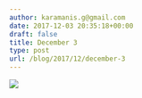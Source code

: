 ```yaml
---
author: karamanis.g@gmail.com
date: 2017-12-03 20:35:18+00:00
draft: false
title: December 3
type: post
url: /blog/2017/12/december-3
---
```




  
   ![](https://images.squarespace-cdn.com/content/v1/4f3f61bae4b063b909445965/1512333289486-9D9LYO564IH6UJNCGZEN/ke17ZwdGBToddI8pDm48kJUlZr2Ql5GtSKWrQpjur5t7gQa3H78H3Y0txjaiv_0fDoOvxcdMmMKkDsyUqMSsMWxHk725yiiHCCLfrh8O1z5QPOohDIaIeljMHgDF5CVlOqpeNLcJ80NK65_fV7S1UfNdxJhjhuaNor070w_QAc94zjGLGXCa1tSmDVMXf8RUVhMJRmnnhuU1v2M8fLFyJw/IMG_3103.jpg?format=original)

  


